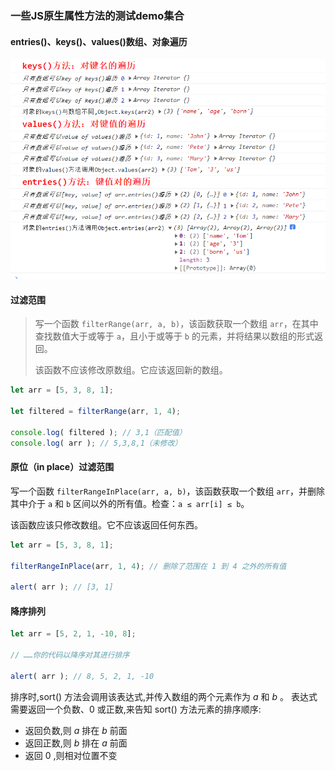 ### 一些JS原生属性方法的测试demo集合

#### entries()、keys()、values()数组、对象遍历

<img src="./README/README/1.png" alt="1" style="zoom: 67%;" />

#### 过滤范围

>   写一个函数 `filterRange(arr, a, b)`，该函数获取一个数组 `arr`，在其中查找数值大于或等于 `a`，且小于或等于 `b` 的元素，并将结果以数组的形式返回。
>
>   该函数不应该修改原数组。它应该返回新的数组。

```js
let arr = [5, 3, 8, 1];

let filtered = filterRange(arr, 1, 4);

console.log( filtered ); // 3,1（匹配值）
console.log( arr ); // 5,3,8,1（未修改）
```

#### 原位（in place）过滤范围

写一个函数 `filterRangeInPlace(arr, a, b)`，该函数获取一个数组 `arr`，并删除其中介于 `a` 和 `b` 区间以外的所有值。检查：`a ≤ arr[i] ≤ b`。

该函数应该只修改数组。它不应该返回任何东西。

```js
let arr = [5, 3, 8, 1];

filterRangeInPlace(arr, 1, 4); // 删除了范围在 1 到 4 之外的所有值

alert( arr ); // [3, 1]
```

#### 降序排列

```js
let arr = [5, 2, 1, -10, 8];

// ……你的代码以降序对其进行排序

alert( arr ); // 8, 5, 2, 1, -10
```

排序时,sort() 方法会调用该表达式,并传入数组的两个元素作为 *a* 和 *b* 。
表达式需要返回一个负数、0 或正数,来告知 sort() 方法元素的排序顺序:

- 返回负数,则 *a* 排在 *b* 前面
- 返回正数,则 *b* 排在 *a* 前面
- 返回 0 ,则相对位置不变
